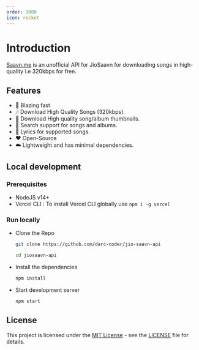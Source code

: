 ```yaml
---
order: 1000
icon: rocket
---
```


# Introduction

[Saavn.me](https://saavn.me) is an unofficial API for JioSaavn for downloading songs in high-quality i.e 320kbps for free.

## Features

- :rocket: Blazing fast
- :notes: Download High Quality Songs (320kbps).
- :sunrise: Download High quality song/album thumbnails.
- :mag_right: Search support for songs and albums.
- :musical_score: Lyrics for supported songs.
- :heart: Open-Source
- :cloud: Lightweight and has minimal dependencies.

## Local development

### Prerequisites

- NodeJS v14+
- Vercel CLI : To install Vercel CLI globally use `npm i -g vercel`

### Run locally

- Clone the Repo

  ```sh
  git clone https://github.com/darc-coder/jio-saavn-api

  cd jiosaavn-api
  ```

- Install the dependencies

  ```sh
  npm install
  ```

- Start development server

  ```sh
  npm start
  ```

## License

This project is licensed under the [MIT License](https://opensource.org/licenses/MIT) - see the [LICENSE](https://github.com/darc-coder/jio-saavn-api/blob/main/LICENSE) file for details.
